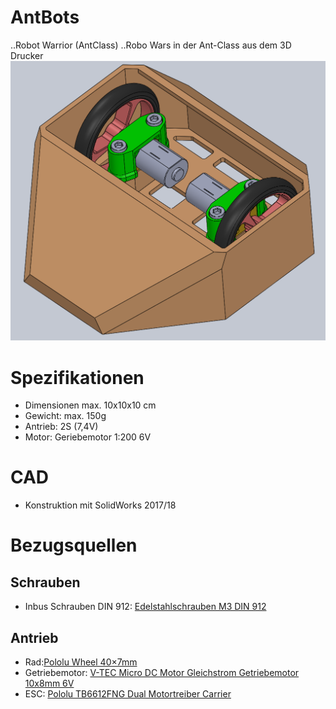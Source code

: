 # AntBots
..Robot Warrior (AntClass)
..Robo Wars in der Ant-Class aus dem 3D Drucker
![Susi - AntBot](https://github.com/merlin1031/AntBots/blob/master/CAD-Daten/Bilder/Susi-Konzept1-4.png)

# Spezifikationen
+ Dimensionen max. 10x10x10 cm
+ Gewicht: max. 150g
+ Antrieb: 2S (7,4V)
+ Motor: Geriebemotor 1:200 6V

# CAD
+ Konstruktion mit SolidWorks 2017/18


# Bezugsquellen
## Schrauben
+ Inbus Schrauben DIN 912: [Edelstahlschrauben M3 DIN 912](https://gedex-shop.de/de/schrauben/ZYLINDERSCHRAUBEN/Zylinderkopf-DIN-3699/DIN-912-M3-Innensechskantschrauben-mit-Zylinderkopf-Edelstahl-rostfrei-A2-3700/)

## Antrieb
+ Rad:[Pololu Wheel 40×7mm](https://eckstein-shop.de/Pololu-Wheel-407mm-Pair-Black)
+ Getriebemotor: [V-TEC Micro DC Motor Gleichstrom Getriebemotor 10x8mm 6V](https://eckstein-shop.de/V-TEC-Micro-DC-Motor-Gleichstrom-Getriebemotor-10x8mm-10x12mm-12x13mm-3V-6V-17-560RPM)
+ ESC: [Pololu TB6612FNG Dual Motortreiber Carrier](https://eckstein-shop.de/Pololu-TB6612FNG-Dual-Motortreiber-Carrier)

